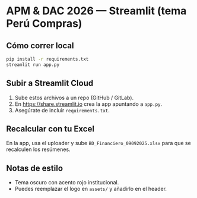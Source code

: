 # APM & DAC 2026 — Streamlit (tema Perú Compras)

## Cómo correr local
```bash
pip install -r requirements.txt
streamlit run app.py
```

## Subir a Streamlit Cloud
1. Sube estos archivos a un repo (GitHub / GitLab).
2. En https://share.streamlit.io crea la app apuntando a `app.py`.
3. Asegúrate de incluir `requirements.txt`.

## Recalcular con tu Excel
En la app, usa el uploader y sube `BD_Financiero_09092025.xlsx` para que se recalculen los resúmenes.

## Notas de estilo
- Tema oscuro con acento rojo institucional.
- Puedes reemplazar el logo en `assets/` y añadirlo en el header.
